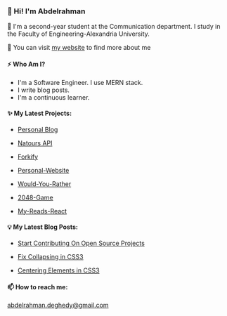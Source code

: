 ### 👋 Hi! I'm Abdelrahman


💎 I'm a second-year student at the Communication department. I study in the Faculty of Engineering-Alexandria University.

💎 You can visit [my website](https://abdelrahman-deghedy.vercel.app/) to find more about me

#### ⚡ Who Am I?

- I'm a Software Engineer. I use MERN stack.
- I write blog posts.
- I'm a continuous learner.

#### ✨ My Latest Projects:

- [Personal Blog](https://github.com/AbdelrahmanDeghedy/Personal-Blog)

- [Natours API](https://github.com/AbdelrahmanDeghedy/Natours-API)

- [Forkify](https://github.com/AbdelrahmanDeghedy/Forkify)

- [Personal-Website](https://github.com/AbdelrahmanDeghedy/Personal-Website)

- [Would-You-Rather](https://github.com/AbdelrahmanDeghedy/Would-You-Rather)

- [2048-Game](https://github.com/AbdelrahmanDeghedy/2048-Game)

- [My-Reads-React](https://github.com/AbdelrahmanDeghedy/My-Reads-React)

#### 💡 My Latest Blog Posts:

- [Start Contributing On Open Source Projects](https://dev.to/abdelrahmandeghedy/start-contributing-on-open-source-projects-4gdd)

- [Fix Collapsing in CSS3](https://dev.to/abdelrahmandeghedy/fixing-collapsing-in-css-9ic)

- [Centering Elements in CSS3](https://dev.to/abdelrahmandeghedy/centering-elements-in-css3-52cf)


#### 📫 How to reach me: 

abdelrahman.deghedy@gmail.com
<!--
**AbdelrahmanDeghedy/AbdelrahmanDeghedy** is a ✨ _special_ ✨ repository because its `README.md` (this file) appears on your GitHub profile.
fhfh
another test
ikhuiu
